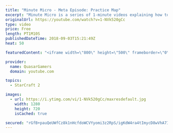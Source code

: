 ```yaml
---
title: "Minute Micro - Meta Episode: Practice Map"
excerpt: "Minute Micro is a series of 1-minute videos explaining how to perform common micro techniques. This episode marks the release of an arcade map for practicing these techniques  twitch.tv/Quasarprintf"
originalUrl: https://youtube.com/watch?v=1-NVk520gCc
type: video
price: Free
length: PT1M10S
publishedDateTime: 2018-09-03T15:21:49Z
heat: 50

featuredContent: "<iframe width=\"800\" height=\"500\" frameborder=\"0\" src=\"https://www.youtube.com/embed/1-NVk520gCc\" allow=\"accelerometer; autoplay; encrypted-media; gyroscope; picture-in-picture\" allowfullscreen></iframe>"

provider:
  name: QuasarGamers
  domain: youtube.com

topics:
  - StarCraft 2

images:
  - url: https://i.ytimg.com/vi/1-NVk520gCc/maxresdefault.jpg
    width: 1280
    height: 720
    isCached: true

secured: "rGfB+pauQeUWfCz8k1nHcfdoWCVYyomi3z2RpS/igKdW4ra4tImycD8wVhA7Iq657t9jh52g0E0MgeozbVJtUdt/iapsQIO4ZRB42q3sCoYm9ngZwTLaRGbINMn2wAKjQCGUo8zgC/okc72FdgpWSXm4viwtGmNs3i9gQD1AmZPbZ98OzXfqSE5cqYLTru2wYHGMyejIOUyENPh1j7WIybpcdo8nrOltui8SB2TzE2QWUFGjAZY4JJgNzqVc1aSSgbJpbCCkhxthoL6Fvkq6pkiLInn+MkrVNUA/t5hQ21kx0JX6JvPGAv8+jSCP1aZOcm6eJocaJccI06FmjybAc98UQs0JtFbE8LTc+Gn7mwKRatQqIyz/DOnO2B+WLgnLXNPjKs9uEGMs7OxGkVX5YNGONYKMVc6DkMABE9hNRbc=;Vod+pFHhLKXLTq4I/o5Lcg=="
---
```


